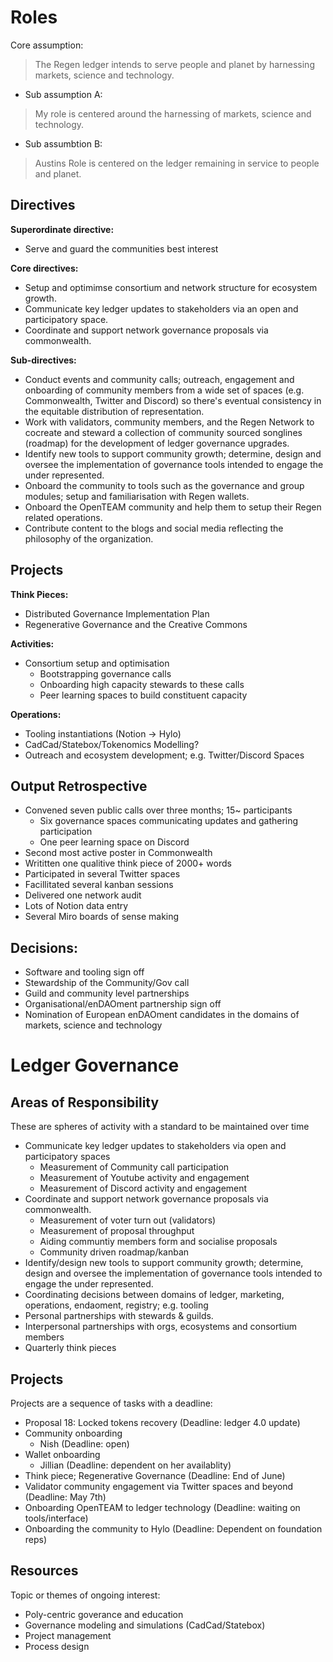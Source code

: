 # Roles
Core assumption: 
> The Regen ledger intends to serve people and planet by harnessing markets, science and technology. 

- Sub assumption A: 
> My role is centered around the harnessing of markets, science and technology.
- Sub assumbtion B:
> Austins Role is centered on the ledger remaining in service to people and planet.

## Directives
**Superordinate directive:**
- Serve and guard the communities best interest

**Core directives:**
- Setup and optimimse consortium and network structure for ecosystem growth.
- Communicate key ledger updates to stakeholders via an open and participatory space.
- Coordinate and support network governance proposals via commonwealth.

**Sub-directives:**
- Conduct events and community calls; outreach, engagement and onboarding of community members from a wide set of spaces (e.g. Commonwealth, Twitter and Discord) so there's eventual consistency in the equitable distribution of representation. 
- Work with validators, community members, and the Regen Network to cocreate and steward a collection of community sourced songlines (roadmap) for the development of ledger governance upgrades.
- Identify new tools to support community growth; determine, design and oversee the implementation of governance tools intended to engage the under represented.
- Onboard the community to tools such as the governance and group modules; setup and familiarisation with Regen wallets. 
- Onboard the OpenTEAM community and help them to setup their Regen related operations. 
- Contribute content to the blogs and social media reflecting the philosophy of the organization. 

## Projects
**Think Pieces:**
- Distributed Governance Implementation Plan
- Regenerative Governance and the Creative Commons

**Activities:**
- Consortium setup and optimisation
	- Bootstrapping governance calls
	- Onboarding high capacity stewards to these calls
	- Peer learning spaces to build constituent capacity

**Operations:**
- Tooling instantiations (Notion -> Hylo)
- CadCad/Statebox/Tokenomics Modelling?
- Outreach and ecosystem development; e.g. Twitter/Discord Spaces

## Output Retrospective
- Convened seven public calls over three months; 15~ participants
	- Six governance spaces communicating updates and gathering participation
	- One peer learning space on Discord
- Second most active poster in Commonwealth
- Writitten one qualitive think piece of 2000+ words
- Participated in several Twitter spaces
- Facillitated several kanban sessions
- Delivered one network audit
- Lots of Notion data entry
- Several Miro boards of sense making

## Decisions:
- Software and tooling sign off
- Stewardship of the Community/Gov call
- Guild and community level partnerships
- Organisational/enDAOment partnership sign off
- Nomination of European enDAOment candidates in the domains of markets, science and technology



# Ledger Governance

## Areas of Responsibility
These are spheres of activity with a standard to be maintained over time
- Communicate key ledger updates to stakeholders via open and participatory spaces 
	- Measurement of Community call participation
	- Measurement of Youtube activity and engagement
	- Measurement of Discord activity and engagement
- Coordinate and support network governance proposals via commonwealth.
	- Measurement of voter turn out (validators)
	- Measurement of proposal throughput
	- Aiding communtiy members form and socialise proposals
	- Community driven roadmap/kanban
- Identify/design new tools to support community growth; determine, design and oversee the implementation of governance tools intended to engage the under represented.
- Coordinating decisions between domains of ledger, marketing, operations, endaoment, registry; e.g. tooling
- Personal partnerships with stewards & guilds.
- Interpersonal partnerships with orgs, ecosystems and consortium members
- Quarterly think pieces

## Projects
Projects are a sequence of tasks with a deadline:
- Proposal 18: Locked tokens recovery (Deadline: ledger 4.0 update)
- Community onboarding
	- Nish (Deadline: open)
- Wallet onboarding
	- Jillian (Deadline: dependent on her availablity)
- Think piece; Regenerative Governance (Deadline: End of June)
- Validator community engagement via Twitter spaces and beyond (Deadline: May 7th)
- Onboarding OpenTEAM to ledger technology (Deadline: waiting on tools/interface)
- Onboarding the community to Hylo (Deadline: Dependent on foundation reps)

## Resources
Topic or themes of ongoing interest:
- Poly-centric goverance and education
- Governance modeling and simulations (CadCad/Statebox)
- Project management
- Process design